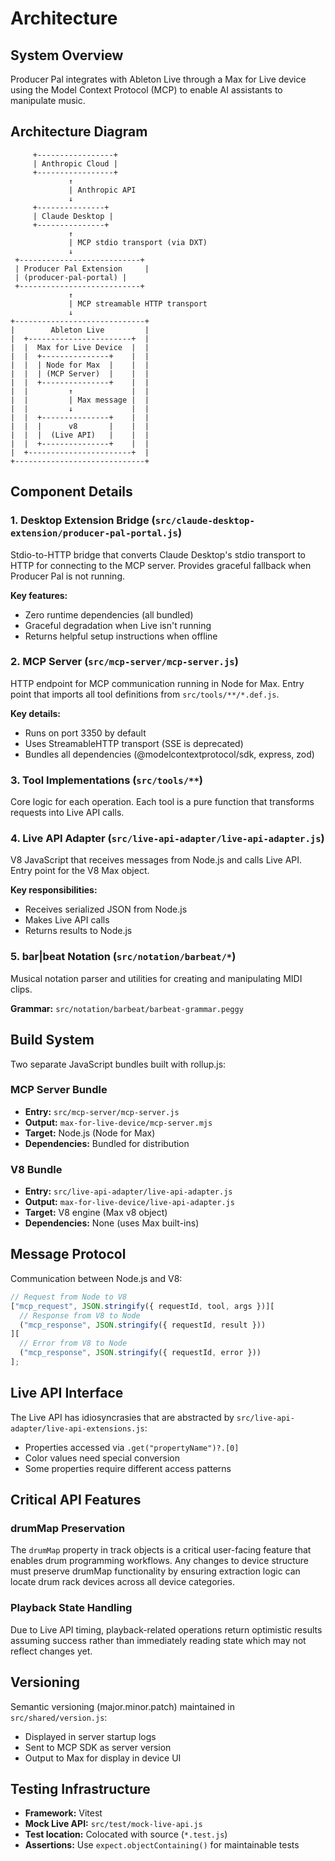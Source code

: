 # Architecture

## System Overview

Producer Pal integrates with Ableton Live through a Max for Live device using
the Model Context Protocol (MCP) to enable AI assistants to manipulate music.

## Architecture Diagram

```
     +-----------------+
     | Anthropic Cloud |
     +-----------------+
             ↑
             | Anthropic API
             ↓
     +---------------+
     | Claude Desktop |
     +---------------+
             ↑
             | MCP stdio transport (via DXT)
             ↓
 +---------------------------+
 | Producer Pal Extension     |
 | (producer-pal-portal) |
 +---------------------------+
             ↑
             | MCP streamable HTTP transport
             ↓
+-----------------------------+
|        Ableton Live         |
|  +-----------------------+  |
|  |  Max for Live Device  |  |
|  |  +---------------+    |  |
|  |  | Node for Max  |    |  |
|  |  | (MCP Server)  |    |  |
|  |  +---------------+    |  |
|  |         ↑             |  |
|  |         | Max message |  |
|  |         ↓             |  |
|  |  +---------------+    |  |
|  |  |      v8       |    |  |
|  |  |  (Live API)   |    |  |
|  |  +---------------+    |  |
|  +-----------------------+  |
+-----------------------------+
```

## Component Details

### 1. Desktop Extension Bridge (`src/claude-desktop-extension/producer-pal-portal.js`)

Stdio-to-HTTP bridge that converts Claude Desktop's stdio transport to HTTP for
connecting to the MCP server. Provides graceful fallback when Producer Pal is
not running.

**Key features:**

- Zero runtime dependencies (all bundled)
- Graceful degradation when Live isn't running
- Returns helpful setup instructions when offline

### 2. MCP Server (`src/mcp-server/mcp-server.js`)

HTTP endpoint for MCP communication running in Node for Max. Entry point that
imports all tool definitions from `src/tools/**/*.def.js`.

**Key details:**

- Runs on port 3350 by default
- Uses StreamableHTTP transport (SSE is deprecated)
- Bundles all dependencies (@modelcontextprotocol/sdk, express, zod)

### 3. Tool Implementations (`src/tools/**`)

Core logic for each operation. Each tool is a pure function that transforms
requests into Live API calls.

### 4. Live API Adapter (`src/live-api-adapter/live-api-adapter.js`)

V8 JavaScript that receives messages from Node.js and calls Live API. Entry
point for the V8 Max object.

**Key responsibilities:**

- Receives serialized JSON from Node.js
- Makes Live API calls
- Returns results to Node.js

### 5. bar|beat Notation (`src/notation/barbeat/*`)

Musical notation parser and utilities for creating and manipulating MIDI clips.

**Grammar:** `src/notation/barbeat/barbeat-grammar.peggy`

## Build System

Two separate JavaScript bundles built with rollup.js:

### MCP Server Bundle

- **Entry:** `src/mcp-server/mcp-server.js`
- **Output:** `max-for-live-device/mcp-server.mjs`
- **Target:** Node.js (Node for Max)
- **Dependencies:** Bundled for distribution

### V8 Bundle

- **Entry:** `src/live-api-adapter/live-api-adapter.js`
- **Output:** `max-for-live-device/live-api-adapter.js`
- **Target:** V8 engine (Max v8 object)
- **Dependencies:** None (uses Max built-ins)

## Message Protocol

Communication between Node.js and V8:

```javascript
// Request from Node to V8
["mcp_request", JSON.stringify({ requestId, tool, args })][
  // Response from V8 to Node
  ("mcp_response", JSON.stringify({ requestId, result }))
][
  // Error from V8 to Node
  ("mcp_response", JSON.stringify({ requestId, error }))
];
```

## Live API Interface

The Live API has idiosyncrasies that are abstracted by
`src/live-api-adapter/live-api-extensions.js`:

- Properties accessed via `.get("propertyName")?.[0]`
- Color values need special conversion
- Some properties require different access patterns

## Critical API Features

### drumMap Preservation

The `drumMap` property in track objects is a critical user-facing feature that
enables drum programming workflows. Any changes to device structure must
preserve drumMap functionality by ensuring extraction logic can locate drum rack
devices across all device categories.

### Playback State Handling

Due to Live API timing, playback-related operations return optimistic results
assuming success rather than immediately reading state which may not reflect
changes yet.

## Versioning

Semantic versioning (major.minor.patch) maintained in `src/shared/version.js`:

- Displayed in server startup logs
- Sent to MCP SDK as server version
- Output to Max for display in device UI

## Testing Infrastructure

- **Framework:** Vitest
- **Mock Live API:** `src/test/mock-live-api.js`
- **Test location:** Colocated with source (`*.test.js`)
- **Assertions:** Use `expect.objectContaining()` for maintainable tests
